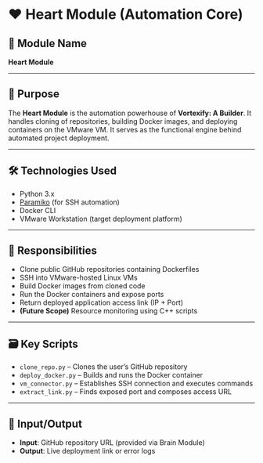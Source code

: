 # ❤️ Heart Module (Automation Core)

## 🧠 Module Name
**Heart Module**

---

## 🎯 Purpose

The **Heart Module** is the automation powerhouse of **Vortexify: A Builder**. It handles cloning of repositories, building Docker images, and deploying containers on the VMware VM. It serves as the functional engine behind automated project deployment.

---

## 🛠️ Technologies Used

- Python 3.x  
- [Paramiko](https://pypi.org/project/paramiko/) (for SSH automation)  
- Docker CLI  
- VMware Workstation (target deployment platform)

---

## 📌 Responsibilities

- Clone public GitHub repositories containing Dockerfiles  
- SSH into VMware-hosted Linux VMs  
- Build Docker images from cloned code  
- Run the Docker containers and expose ports  
- Return deployed application access link (IP + Port)  
- **(Future Scope)** Resource monitoring using C++ scripts

---

## 🗃️ Key Scripts

- `clone_repo.py` – Clones the user’s GitHub repository  
- `deploy_docker.py` – Builds and runs the Docker container  
- `vm_connector.py` – Establishes SSH connection and executes commands  
- `extract_link.py` – Finds exposed port and composes access URL

---

## 🔄 Input/Output

- **Input**: GitHub repository URL (provided via Brain Module)  
- **Output**: Live deployment link or error logs

